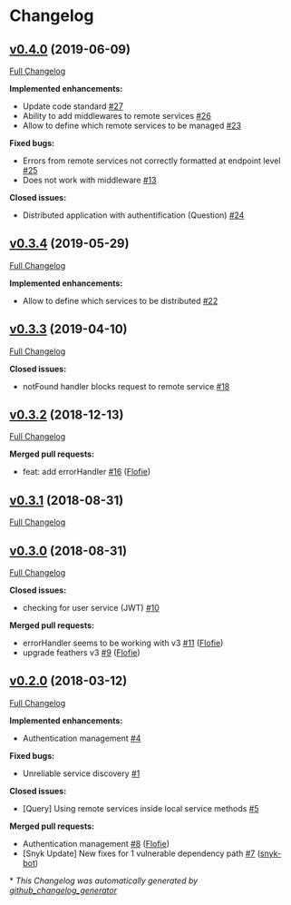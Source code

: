 # Changelog

## [v0.4.0](https://github.com/kalisio/feathers-distributed/tree/v0.4.0) (2019-06-09)

[Full Changelog](https://github.com/kalisio/feathers-distributed/compare/v0.3.4...v0.4.0)

**Implemented enhancements:**

- Update code standard [\#27](https://github.com/kalisio/feathers-distributed/issues/27)
- Ability to add middlewares to remote services [\#26](https://github.com/kalisio/feathers-distributed/issues/26)
- Allow to define which remote services to be managed [\#23](https://github.com/kalisio/feathers-distributed/issues/23)

**Fixed bugs:**

- Errors from remote services not correctly formatted at endpoint level [\#25](https://github.com/kalisio/feathers-distributed/issues/25)
- Does not work with middleware [\#13](https://github.com/kalisio/feathers-distributed/issues/13)

**Closed issues:**

- Distributed application with authentification \(Question\) [\#24](https://github.com/kalisio/feathers-distributed/issues/24)

## [v0.3.4](https://github.com/kalisio/feathers-distributed/tree/v0.3.4) (2019-05-29)

[Full Changelog](https://github.com/kalisio/feathers-distributed/compare/v0.3.3...v0.3.4)

**Implemented enhancements:**

- Allow to define which services to be distributed [\#22](https://github.com/kalisio/feathers-distributed/issues/22)

## [v0.3.3](https://github.com/kalisio/feathers-distributed/tree/v0.3.3) (2019-04-10)

[Full Changelog](https://github.com/kalisio/feathers-distributed/compare/v0.3.2...v0.3.3)

**Closed issues:**

- notFound handler blocks request to remote service [\#18](https://github.com/kalisio/feathers-distributed/issues/18)

## [v0.3.2](https://github.com/kalisio/feathers-distributed/tree/v0.3.2) (2018-12-13)

[Full Changelog](https://github.com/kalisio/feathers-distributed/compare/v0.3.1...v0.3.2)

**Merged pull requests:**

- feat: add errorHandler [\#16](https://github.com/kalisio/feathers-distributed/pull/16) ([Flofie](https://github.com/Flofie))

## [v0.3.1](https://github.com/kalisio/feathers-distributed/tree/v0.3.1) (2018-08-31)

[Full Changelog](https://github.com/kalisio/feathers-distributed/compare/v0.3.0...v0.3.1)

## [v0.3.0](https://github.com/kalisio/feathers-distributed/tree/v0.3.0) (2018-08-31)

[Full Changelog](https://github.com/kalisio/feathers-distributed/compare/v0.2.0...v0.3.0)

**Closed issues:**

- checking for user service \(JWT\) [\#10](https://github.com/kalisio/feathers-distributed/issues/10)

**Merged pull requests:**

- errorHandler seems to be working with v3 [\#11](https://github.com/kalisio/feathers-distributed/pull/11) ([Flofie](https://github.com/Flofie))
- upgrade feathers v3 [\#9](https://github.com/kalisio/feathers-distributed/pull/9) ([Flofie](https://github.com/Flofie))

## [v0.2.0](https://github.com/kalisio/feathers-distributed/tree/v0.2.0) (2018-03-12)

[Full Changelog](https://github.com/kalisio/feathers-distributed/compare/10f8b8e552aa4a70f9433f15296444c41b9e8bb0...v0.2.0)

**Implemented enhancements:**

- Authentication management [\#4](https://github.com/kalisio/feathers-distributed/issues/4)

**Fixed bugs:**

- Unreliable service discovery [\#1](https://github.com/kalisio/feathers-distributed/issues/1)

**Closed issues:**

- \[Query\] Using remote services inside local service methods [\#5](https://github.com/kalisio/feathers-distributed/issues/5)

**Merged pull requests:**

- Authentication management [\#8](https://github.com/kalisio/feathers-distributed/pull/8) ([Flofie](https://github.com/Flofie))
- \[Snyk Update\] New fixes for 1 vulnerable dependency path [\#7](https://github.com/kalisio/feathers-distributed/pull/7) ([snyk-bot](https://github.com/snyk-bot))



\* *This Changelog was automatically generated by [github_changelog_generator](https://github.com/skywinder/Github-Changelog-Generator)*